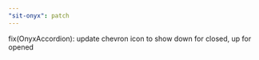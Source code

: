 ```yaml
---
"sit-onyx": patch
---
```


fix(OnyxAccordion): update chevron icon to show down for closed, up for opened
